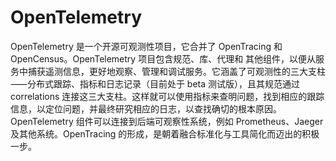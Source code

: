 # OpenTelemetry

OpenTelemetry 是一个开源可观测性项目，它合并了 OpenTracing 和 OpenCensus。OpenTelemetry 项目包含规范、库、代理和
其他组件，以便从服务中捕获遥测信息，更好地观察、管理和调试服务。它涵盖了可观测性的三大支柱⸺分布式跟踪、指标和日志记录（目前处于 beta 测试版），且其规范通过 correlations 连接这三大支柱。这样就可以使用指标来查明问题，找到相应的跟踪
信息，以定位问题，并最终研究相应的日志，以查找确切的根本原因。OpenTelemetry 组件可以连接到后端可观察性系统，例如 Prometheus、Jaeger 及其他系统。OpenTracing 的形成，是朝着融合标准化与工具简化而迈出的积极一步。
